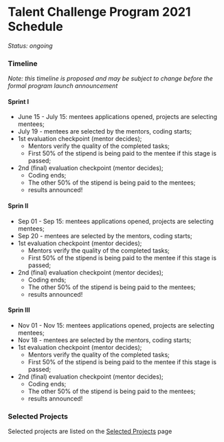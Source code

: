 # Talent Challenge Program 2021 Schedule

_Status: ongoing_

### Timeline
_Note: this timeline is proposed and may be subject to change before the formal program launch announcement_

#### Sprint I

- June 15 - July 15: mentees applications opened, projects are selecting mentees;
- July 19 - mentees are selected by the mentors, coding starts;
- 1st evaluation checkpoint (mentor decides);
    - Mentors verify the quality of the completed tasks;
    - First 50% of the stipend is being paid to the mentee if this stage is passed;
- 2nd (final) evaluation checkpoint (mentor decides);
    - Coding ends;
    - The other 50% of the stipend is being paid to the mentees;
    - results announced!

#### Sprin II

- Sep 01 - Sep 15: mentees applications opened, projects are selecting mentees;
- Sep 20 - mentees are selected by the mentors, coding starts;
- 1st evaluation checkpoint (mentor decides);
    - Mentors verify the quality of the completed tasks;
    - First 50% of the stipend is being paid to the mentee if this stage is passed;
- 2nd (final) evaluation checkpoint (mentor decides);
    - Coding ends;
    - The other 50% of the stipend is being paid to the mentees;
    - results announced!

#### Sprin III

- Nov 01 - Nov 15: mentees applications opened, projects are selecting mentees;
- Nov 18 - mentees are selected by the mentors, coding starts;
- 1st evaluation checkpoint (mentor decides);
    - Mentors verify the quality of the completed tasks;
    - First 50% of the stipend is being paid to the mentee if this stage is passed;
- 2nd (final) evaluation checkpoint (mentor decides);
    - Coding ends;
    - The other 50% of the stipend is being paid to the mentees;
    - results announced!

### Selected Projects

Selected projects are listed on the [Selected Projects](selected-projects.md) page
